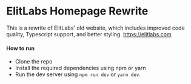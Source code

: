 # ElitLabs Homepage Rewrite
This is a rewrite of ElitLabs' old website, which includes improved code quality, Typescript support, and better styling. https://elitlabs.com

#### How to run
- Clone the repo
- Install the required dependencies using npm or yarn
- Run the dev server using `npm run dev` or `yarn dev`.
